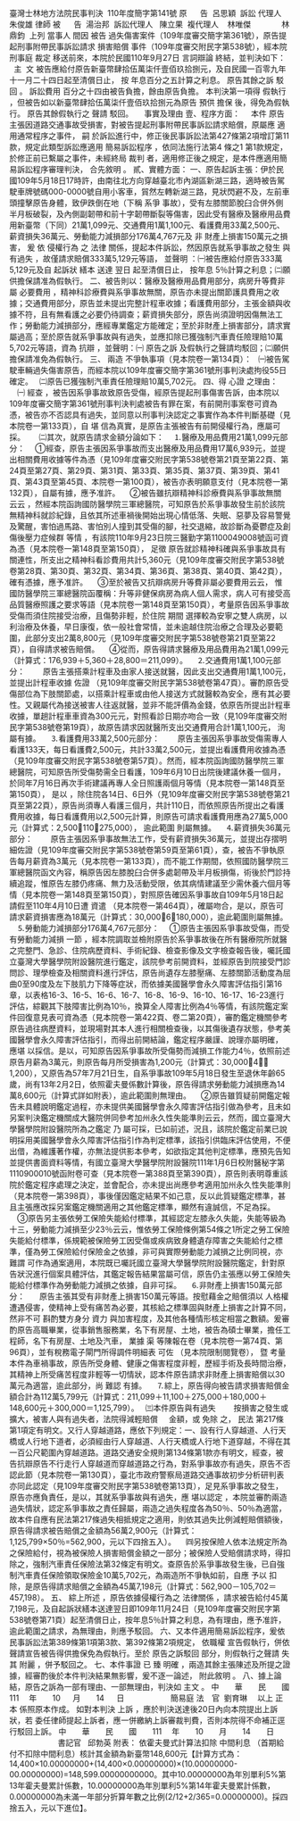 臺灣士林地方法院民事判決  
110年度簡字第141號
原      告  呂思穎  
訴訟
代理人
  朱俊雄
律師
被      告  湯治邦  
訴訟代理人
  陳立果  
複代理人    林唯傑  
            林鼎鈞  
上列
當事人
間因
被告
過失傷害案件（109年度審交簡字第361號），原告提起刑事附帶民事訴訟請求
損害賠償
事件（109年度審交附民字第538號），經本院刑事庭
裁定
移送前來，本院於民國110年9月27日
言詞辯論
終結，並判決如下：
    主  文
被告應給付原告新臺幣肆拾伍萬柒仟壹佰玖拾捌元，及自民國一百零九年十一月二十四日起至清償日止，
按
年息百分之五計算之利息。
原告其餘之訴
駁回
。
訴訟費用
百分之十四由被告負擔，餘由原告負擔。
本判決第一項得
假執行
，但被告如以新臺幣肆拾伍萬柒仟壹佰玖拾捌元為原告
預供
擔保
後，得免為假執行。
原告其餘假執行之
聲請
駁回。
    事實及理由
壹、程序方面：
    
本件
原告主張因道路交通事故受損害，對被告提起刑事附帶民事訴訟請求賠償，原屬應
適
用通常程序之事件，
嗣
於訴訟進行中，修正後民事訴訟法第427條第2項增訂第11款，規定此類型訴訟應適用
簡易訴訟程序
，依同法施行法第4 條之1 第1款規定，於修正前已繫屬之事件，未經終局
裁判
者，適用修正後之規定，是本件應適用簡易訴訟程序審理判決，
合先敘明
。
貳、實體方面：
一、原告起訴主張：伊於民國109年5月18日17時許，由南往北方向穿越臺北市內湖區新湖三路，適時被告駕駛車牌號碼000-0000號自用小客車，貿然左轉新湖三路，見狀閃避不及，左前車頭撞擊原告身體，致伊跌倒在地（下稱
系爭
事故），受有左膝關節脫臼合併外側半月板破裂，及內側副韌帶和前十字韌帶斷裂等傷害，因此受有醫療及醫療用品費用新臺幣（下同）21萬1,099元、交通費用1萬1,100元、看護費用33萬2,500元、薪資損失36萬元、勞動能力減損部分176萬4,767元及
非
財產上損害150萬元之損害，
爰
依
侵權行為
之
法律
關係，提起本件訴訟，然因原告就系爭事故之發生
與有過失
，故僅請求賠償333萬5,129元等語，
並聲明
：㈠被告應給付原告333萬5,129元及自
起訴狀
繕本
送達
翌日
起至清償日止，
按年息
5％計算之利息；㈡願供擔保請准為假執行。
二、被告則以：醫療及醫療用品費用部分，病房升等費非屬
必要費用
，精神科診療費與系爭事故無關，原告亦未提出關節護具費用之收據；交通費用部分，原告並未提出完整計程車收據；看護費用部分，主張金額與收據不符，且有無看護之必要仍待調查；薪資損失部分，原告尚須證明因傷無法工作；勞動能力減損部分，應經專業鑑定方能確定；至於非財產上損害部分，請求實屬過高；至於原告就系爭事故與有過失，並應扣除已獲強制汽車責任險理賠10萬5,702元等語，資為
抗辯
，並聲明：㈠
原告之訴
及假執行之聲請均駁回；㈡願供擔保請准免為假執行。
三、
兩造
不爭執事項（見本院卷一第134頁）：
  ㈠被告駕駛車輛過失傷害原告，而經本院以109年度審交簡字第361號刑事判決處拘役55日確定。
  ㈡原告已獲強制汽車責任險理賠10萬5,702元。
四、得
心證
之理由：
　㈠
經查
，被告因系爭事故致原告受傷，經原告提起刑事傷害告訴，由本院以109年度審交簡字第361號刑事判決判處被告有罪在案，有前開刑事案卷可資為憑，被告亦不否認具有過失，並同意以刑事判決認定之事實作為本件判斷基礎（見本院卷一第133頁），自
堪
信為真實，是原告主張被告有前開侵權行為，應屬可採。　
　㈡其次，就原告請求金額分論如下：
　⒈醫療及用品費用21萬1,099元部分：
　①經查，原告主張因系爭事故而支出醫療及用品費用17萬6,939元，並提出相關費用收據等件為憑（見109年度審交附民字第538號卷第21頁至第22頁、第24頁至第27頁、第29頁、第31頁、第33頁、第35頁、第37頁、第39頁、第41頁、第43頁至第45頁、本院卷一第100頁），被告亦表明願意支付（見本院卷一第132頁），自屬有據，應予准許。
　②被告雖抗辯精神科診療費與系爭事故無關
云云
，然經本院函詢國防醫學院三軍總醫院，可知原告於系爭事故發生前於該院無精神科就診紀錄，且依其所述車禍後開始出現心情低落、失眠、惡夢及容易警覺及驚醒，害怕過馬路、害怕別人撞到其受傷的腳，社交退縮，故診斷為憂鬱症及創傷後壓力症候群
等情
，有該院110年9月23日院三醫勤字第1100049008號函可資為憑（見本院卷一第148頁至第150頁），
足徵
原告就診精神科確與系爭事故具有關連性，所支出之精神科看診費用共計5,360元（見109年度審交附民字第538號卷第28頁、第30頁、第32頁、第34頁、第36頁、第38頁、第40頁、第42頁），確有憑據，應予准許。
　③至於被告又抗辯病房升等費非屬必要費用云云，
惟
國防醫學院三軍總醫院函覆稱：升等非健保病房為病人個人需求，病人可有接受高品質醫療照護之要求等語（見本院卷一第148頁至第150頁），考量原告因系爭事故受傷而須住院接受治療，且傷勢非輕，於住院
期間
選擇較為安寧之雙人病房，以利治療及休養，早日康復，依一般社會常情，並未逾越住院治療之合理及必要範圍，此部分支出2萬8,800元（見109年度審交附民字第538號卷第21頁至第22頁），自得請求被告賠償。
　④從而，原告得請求醫療及用品費用為21萬1,099元（計算式：176,939＋5,360＋28,800＝211,099）。
　⒉交通費用1萬1,100元部分：
　　原告主張搭乘計程車及由家人接送就醫，因此支出交通費用1萬1,100元，並提出計程車收據
佐證
（見109年度審交附民字第538號卷第47頁）。審酌原告受傷部位為下肢關節處，以搭乘計程車或由他人接送方式就醫較為安全，應有其必要性。又親屬代為接送被害人往返就醫，並非不能評價為金錢，依原告所提出計程車收據，單趟計程車車資為300元元，對照看診日期亦吻合一致（見109年度審交附民字第538號卷第19頁），故原告請求因就醫所支出交通費用合計1萬1,100元，
洵
屬有據。
　⒊看護費用33萬2,500元部分：
　　原告主張因系爭事故受傷需專人看護133天，每日看護費2,500元，共計33萬2,500元，並提出看護費用收據為憑（見109年度審交附民字第538號卷第57頁）。然而，經本院函詢國防醫學院三軍總醫院，可知原告所受傷勢需全日看護，109年6月10日出院後建議休養一個月，於同年7月16日再次手術建議再專人全日照護兩個月等情（見本院卷一第148頁至第150頁），
是以
，除住院各14日、6日外（見109年度審交附民字第538號卷第21頁至第22頁），原告尚須專人看護三個月，共計110日，而依照原告所提出之看護費用收據，每日看護費用以2,500元計算，則原告可請求看護費用應為27萬5,000元（計算式：2,500110＝275,000），
逾此範圍
則屬無據。
　⒋薪資損失36萬元部分：
　　原告主張因系爭事故無法工作，受有薪資損失36萬元，並提出存摺明細佐證（見109年度審交附民字第538號卷第59頁至第61頁），查，被告不爭執原告每月薪資為3萬元（見本院卷一第133頁），而不能工作期間，依照國防醫學院三軍總醫院函文內容，稱原告因左膝脫臼合併多處韌帶及半月板損傷，術後於門診持續追蹤，惟原告左膝仍疼痛、無力及活動受限，依其病情建議至少需休養六個月等情（見本院卷一第148頁至第150頁），對照原告確因系爭事故自109年5月18日起請假至110年4月10日遭
資遣
（見本院卷一第464頁），確屬吻合，是以，原告可請求薪資損害應為18萬元（計算式：30,0006＝180,000），逾此範圍則屬無據。
　⒌勞動能力減損部分176萬4,767元部分：
　①原告主張因系爭事故受傷，而受有勞動能力減損
一節
，經本院調取並檢附原告於系爭事故後在所有醫療院所就醫之完整門、急診、住院病歷資料、手術紀錄、檢查影像及文字檢查報告後，囑託國立臺灣大學醫學院附設醫院進行鑑定，該院參考前開資料，並經原告到院接受門診問診、理學檢查及相關資料進行評估，原告尚遺存左膝壓痛、左膝關節活動度為屈曲0至90度及左下肢肌力下降等症狀，而依據美國醫學會永久障害評估指引第16章，以表格16-3、16-5、16-6、16-7、16-8、16-9、16-10、16-17、16-23進行評估，綜觀其下肢障害比例為10％，換算全人障害比例為4％等情，有該院鑑定案件回復意見表可資為憑（見本院卷一第422頁、卷二第20頁），審酌鑑定機關參考原告過往病歷資料，並現場對其本人進行相關檢查後，以其傷後遺存狀態，參考美國醫學會永久障害評估指引，而得出前開結論，鑑定程序嚴謹、說理亦屬明確，
應堪
以採信。是以，可知原告因系爭事故所受傷勢而減損工作能力4％，依照前述原告月薪為3萬元，則原告每月所受損害為1,200元（計算式：30,0004％＝1,200），又原告為57年7月21日生，自系爭事故109年5月18日發生至退休年齡65歲，尚有13年2月2日，依照霍夫曼係數計算後，原告得請求勞動能力減損應為14萬8,600元（計算式詳如附表），逾此範圍則無理由。
　②原告雖質疑前開鑑定報告未具體說明鑑定過程，亦未提供美國醫學會永久障害評估指引做為參考，且未如另案判決鑑定機關成大醫院併同參考加州永久性失能準則云云，然而，國立臺灣大學醫學院附設醫院所為之鑑定
乃
屬可採，已如前述，況且，該院於鑑定前業已說明採用美國醫學會永久障害評估指引作為判定標準，該指引供臨床評估使用，不便出借，為維護著作權，亦無法提供影本參考，如欲指定其他判定標準，應預先告知並提供書面資料等情，有國立臺灣大學醫學院附設醫院111年1月6日校附醫秘字第1110900010號函附卷可查（見本院卷一第388頁至第390頁），原告則表明尊重該院於鑑定程序處理之決定，並會配合，亦未提出尚應參考適用加州永久性失能準則（見本院卷一第398頁），事後僅因鑑定結果不如己意，反以此質疑鑑定標準，甚且主張應改採另案鑑定機關適用之其他鑑定標準，顯然有違誠信，不足為採。
　③原告另主張依勞工保險失能給付標準，其經認定左膝永久失能，失能等級為十三，勞動能力減損至少23％云云，惟依勞工保險條例第54條之1所定之勞工保險失能給付標準，係規範被保險勞工因受傷或疾病致身體遺存障害之失能給付之標準，僅為勞工保險給付保險金之依據，非可與實際勞動能力減損之比例同視，亦
難謂
可作為通案適用，本院既已囑託國立臺灣大學醫學院附設醫院鑑定，針對原告狀況進行個案具體評估，其鑑定報告結果當屬可信，原告仍主張應以勞工保險失能給付標準作為勞動能力減損之依據，自非可採。
　⒍非財產上損害150萬元部分：
　  原告主張其受有非財產上損害150萬元等語。按慰藉金之賠償須以
人格權
遭遇侵害，使精神上受有痛苦為必要，其核給之標準固與財產上損害之計算不同，
然非不可
斟酌雙方身分
資力
與加害程度，及其他各種情形核定相當之數額。爰審酌原告高職畢業，從事銷售服務業，名下有房屋、土地，被告為碩士畢業，擔任工程師，名下有房屋、土地及汽車，
業據
渠
等陳報在卷（見本院卷一第74頁、第96頁），並有稅務電子閘門所得調件明細表
可佐
（見本院限制閱覽卷），
暨
考量本件為車禍事故，原告所受身體、健康之傷害程度非輕，歷經手術及長時間治療，其精神上所受痛苦程度非輕等一切情狀，認本件原告請求非財產上損害賠償以30萬元為適當，逾此部分，尚
難認
有據。
　⒎綜上，原告得向被告請求損害賠償金額合計為112萬5,799元（計算式：211,099＋11,100＋275,000＋180,000＋148,600元＋300,000＝1,125,799）。
  ㈢本件原告與有過失
　　按損害之發生或擴大，被害人與有過失者，法院得減輕賠償
    金額，或
免除
之，
民法
第217條第1項定有明文。又行人穿越道路，應依下列規定：一、設有行人穿越道、人行天橋或人行地下道者，必須經由行人穿越道、人行天橋或人行地下道穿越，不得在其一百公尺範圍內穿越道路。道路交通安全規則第134條第1款亦有明文，經查，被告抗辯原告不行走行人穿越道而穿越道路之行為，對系爭事故亦有過失，原告不否認此節（見本院卷一第130頁），臺北市政府警察局道路交通事故初步分析研判表亦同此認定（見109年度審交附民字第538號卷第13頁），足見系爭事故之發生，原告亦應負責任，是以，其就系爭事故與有過失，應
堪以認定
，本院並審酌兩造過失情狀，認定系爭事故之責任歸屬，兩造之過失程度各為50％、50％為適當，故本件自應有民法第217條過失相抵規定之適用，則依其過失比例減輕賠償額後，原告得請求被告賠償之金額為56萬2,900元（計算式：1,125,799×50％=562,900，元以下四捨五入）。
　㈣另按保險人依本法規定所為之保險給付，視為被保險人損害賠償金額之一部分；被保險人受賠償請求時，得扣除之，強制汽車責任保險法第32條定有明文。查原告於系爭事故發生後，已自強制汽車責任保險領取保險金10萬5,702元，為兩造所不爭執如前，自應
予以
扣除，是原告得請求賠償之金額為45萬7,198元（計算式：562,900－105,702＝457,198）。
五、
綜上所述
，原告依據侵權行為之
法律關係
，請求被告給付45萬7,198元，及自起訴狀繕本送達翌日即109年11月24日（見109年度審交附民字第538號卷第71頁）起至清償日止，按年息5％計算之利息，為有理由，應予准許，逾此範圍之請求，為無理由，則應予駁回。
六、又本件適用簡易訴訟程序，爰依民事訴訟法第389條第1項第3款、第392條第2項規定，
依職權
宣告假執行，併依聲請宣告被告得供擔保免為假執行。至於
原告之訴駁回
部分，則假執行之聲請
失其
附麗
，併予駁回之。
七、本件事證
已
臻
明確
，兩造其餘主張陳述及所提之證據，經審酌後於本件判決結果無影響，爰不逐一論述，
附此敘明
。
八、據上論結，原告之訴為一部有理由、一部無理由，判決如
主文
。
中　　華　　民　　國　　111 　年　　10  　月　　14  　日
                    簡易庭 法　官  劉育琳　
以上
正本
係照原本作成。
如對本判決
上訴
，應於判決送達後20日內向本院提出上訴狀，若
委任律師提起上訴者，應一併繳納上訴審裁判費，否則本院得不命補正逕行駁回上訴。
中　　華　　民　　國　　111 　年　　10　　月　　14　　日
                           
書記官
  邱勃英
附表：
依霍夫曼式計算法扣除
中間利息
（首期給付不扣除中間利息）核計其金額為新臺幣148,600元【計算方式為：14,400×10.00000000+(14,400×0.00000000)×(10.00000000-00.00000000)=148,599.00000000000。其中10.00000000為年別單利5%第13年霍夫曼累計係數，10.00000000為年別單利5%第14年霍夫曼累計係數，0.00000000為未滿一年部分折算年數之比例(2/12+2/365=0.00000000)。採四捨五入，元以下進位】。